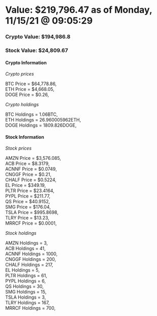 # Value: $219,796.47 as of Monday, 11/15/21 @ 09:05:29 

### Crypto Value: $194,986.8

### Stock Value: $24,809.67

#### Crypto Information 
*Crypto prices* 

BTC Price = $64,778.86,  
ETH Price = $4,668.05,  
DOGE Price = $0.26,  


*Crypto holdings* 

BTC Holdings = 1.06BTC,  
ETH Holdings = 26.960005962ETH,  
DOGE Holdings = 1809.826DOGE,  


#### Stock Information 

*Stock prices* 

AMZN Price = $3,576.085,  
ACB Price = $8.3179,  
ACNNF Price = $0.0749,  
CNGGF Price = $0.21,  
CHALF Price = $0.5224,  
EL Price = $349.19,  
PLTR Price = $23.4164,  
PYPL Price = $211.77,  
QS Price = $40.9152,  
SMG Price = $176.04,  
TSLA Price = $995.8698,  
TLRY Price = $13.23,  
MRRCF Price = $0.0001,  


*Stock holdings* 

AMZN Holdings = 3,  
ACB Holdings = 41,  
ACNNF Holdings = 1000,  
CNGGF Holdings = 200,  
CHALF Holdings = 217,  
EL Holdings = 5,  
PLTR Holdings = 61,  
PYPL Holdings = 6,  
QS Holdings = 30,  
SMG Holdings = 15,  
TSLA Holdings = 3,  
TLRY Holdings = 167,  
MRRCF Holdings = 700,  


